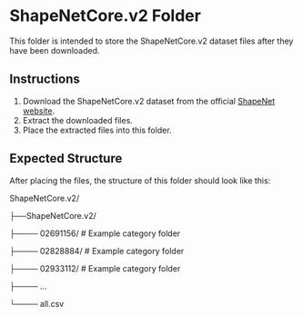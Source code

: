 # ShapeNetCore.v2 Folder

This folder is intended to store the ShapeNetCore.v2 dataset files after they have been downloaded. 

## Instructions

1. Download the ShapeNetCore.v2 dataset from the official [ShapeNet website](https://huggingface.co/datasets/ShapeNet/ShapeNetCore).
2. Extract the downloaded files.
3. Place the extracted files into this folder.

## Expected Structure

After placing the files, the structure of this folder should look like this:

ShapeNetCore.v2/

├──ShapeNetCore.v2/ 

├──── 02691156/    # Example category folder

├──── 02828884/    # Example category folder

├──── 02933112/    # Example category folder

├──── ...

└──── all.csv
